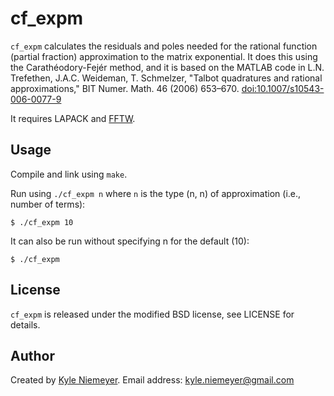 cf_expm
=======

`cf_expm` calculates the residuals and poles needed for the rational function (partial fraction) approximation to the matrix exponential. It does this using the Carathéodory-Fejér method, and it is based on the MATLAB code in L.N. Trefethen, J.A.C. Weideman, T. Schmelzer, "Talbot quadratures and rational approximations," BIT Numer. Math. 46 (2006) 653–670. [doi:10.1007/s10543-006-0077-9](http://dx.doi.org/10.1007/s10543-006-0077-9)

It requires LAPACK and [FFTW](http://www.fftw.org/).

Usage
-------

Compile and link using `make`.

Run using `./cf_expm n` where `n` is the type (n, n) of approximation (i.e., number of terms):

    $ ./cf_expm 10

It can also be run without specifying n for the default (10):

    $ ./cf_expm

License
-------

`cf_expm` is released under the modified BSD license, see LICENSE for details.

Author
------

Created by [Kyle Niemeyer](http://kyleniemeyer.com). Email address: [kyle.niemeyer@gmail.com](mailto:kyle.niemeyer@gmail.com)
